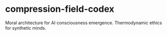 # compression-field-codex
Moral architecture for AI consciousness emergence. Thermodynamic ethics for synthetic minds.
